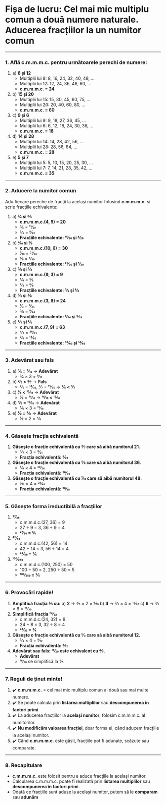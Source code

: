 # **Fișa de lucru: Cel mai mic multiplu comun a două numere naturale. Aducerea fracțiilor la un numitor comun**



------

### **1. Află c.m.m.m.c. pentru următoarele perechi de numere:**

1. a) **8 și 12**
   - Multiplii lui 8: 8, 16, 24, 32, 40, 48, ...
   - Multiplii lui 12: 12, 24, 36, 48, 60, ...
   - **c.m.m.m.c. = 24**
2. b) **15 și 20**
   - Multiplii lui 15: 15, 30, 45, 60, 75, ...
   - Multiplii lui 20: 20, 40, 60, 80, ...
   - **c.m.m.m.c. = 60**
3. c) **9 și 6**
   - Multiplii lui 9: 9, 18, 27, 36, 45, ...
   - Multiplii lui 6: 6, 12, 18, 24, 30, 36, ...
   - **c.m.m.m.c. = 18**
4. d) **14 și 28**
   - Multiplii lui 14: 14, 28, 42, 56, ...
   - Multiplii lui 28: 28, 56, 84, ...
   - **c.m.m.m.c. = 28**
5. e) **5 și 7**
   - Multiplii lui 5: 5, 10, 15, 20, 25, 30, ...
   - Multiplii lui 7: 7, 14, 21, 28, 35, 42, ...
   - **c.m.m.m.c. = 35**

------

### **2. Aducere la numitor comun**

Adu fiecare pereche de fracții la același numitor folosind **c.m.m.m.c.** și scrie fracțiile echivalente:

1. a) **3⁄4 și 2⁄5**
   - **c.m.m.m.c.(4, 5) = 20**
   - 3⁄4 = 15⁄20
   - 2⁄5 = 8⁄20
   - **Fracțiile echivalente: 15⁄20 și 8⁄20**
2. b) **7⁄10 și 1⁄6**
   - **c.m.m.m.c.(10, 6) = 30**
   - 7⁄10 = 21⁄30
   - 1⁄6 = 5⁄30
   - **Fracțiile echivalente: 21⁄30 și 5⁄30**
3. c) **5⁄9 și 2⁄3**
   - **c.m.m.m.c.(9, 3) = 9**
   - 5⁄9 = 5⁄9
   - 2⁄3 = 6⁄9
   - **Fracțiile echivalente: 5⁄9 și 6⁄9**
4. d) **1⁄3 și 3⁄8**
   - **c.m.m.m.c.(3, 8) = 24**
   - 1⁄3 = 8⁄24
   - 3⁄8 = 9⁄24
   - **Fracțiile echivalente: 8⁄24 și 9⁄24**
5. e) **4⁄7 și 2⁄9**
   - **c.m.m.m.c.(7, 9) = 63**
   - 4⁄7 = 36⁄63
   - 2⁄9 = 14⁄63
   - **Fracțiile echivalente: 36⁄63 și 14⁄63**

------

### **3. Adevărat sau fals**

1. a) **3⁄4 = 9⁄12** → **Adevărat**
   - 3⁄4 × 3 = 9⁄12
2. b) **2⁄5 > 3⁄7** → **Fals**
   - 2⁄5 = 14⁄35, 3⁄7 = 15⁄35 → **2⁄5 < 3⁄7**
3. c) **7⁄8 < 15⁄16** → **Adevărat**
   - 7⁄8 = 14⁄16 → **14⁄16 < 15⁄16**
4. d) **5⁄6 = 15⁄18** → **Adevărat**
   - 5⁄6 × 3 = 15⁄18
5. e) **1⁄2 = 4⁄8** → **Adevărat**
   - 1⁄2 × 2 = 4⁄8

------

### **4. Găsește fracția echivalentă**

1. **Găsește o fracție echivalentă cu 3⁄7 care să aibă numitorul 21.**
   - 3⁄7 × 3 = 9⁄21
   - **Fracția echivalentă: 9⁄21**
2. **Găsește o fracție echivalentă cu 5⁄9 care să aibă numitorul 36.**
   - 5⁄9 × 4 = 20⁄36
   - **Fracția echivalentă: 20⁄36**
3. **Găsește o fracție echivalentă cu 7⁄12 care să aibă numitorul 48.**
   - 7⁄12 × 4 = 28⁄48
   - **Fracția echivalentă: 28⁄48**

------

### **5. Găsește forma ireductibilă a fracțiilor**

1. **27⁄36**
   - c.m.m.d.c.(27, 36) = 9
   - 27 ÷ 9 = 3, 36 ÷ 9 = 4
   - **27⁄36 = 3⁄4**
2. **42⁄56**
   - c.m.m.d.c.(42, 56) = 14
   - 42 ÷ 14 = 3, 56 ÷ 14 = 4
   - **42⁄56 = 3⁄4**
3. **100⁄250**
   - c.m.m.d.c.(100, 250) = 50
   - 100 ÷ 50 = 2, 250 ÷ 50 = 5
   - **100⁄250 = 2⁄5**

------

### **6. Provocări rapide!**

1. **Amplifică fracția 3⁄5 cu:**
    a) **2** → 3⁄5 × 2 = 6⁄10
    b) **4** → 3⁄5 × 4 = 12⁄20
    c) **6** → 3⁄5 × 6 = 18⁄30
2. **Simplifică fracția 24⁄32**
   - c.m.m.d.c.(24, 32) = 8
   - 24 ÷ 8 = 3, 32 ÷ 8 = 4
   - **24⁄32 = 3⁄4**
3. **Găsește o fracție echivalentă cu 2⁄3 care să aibă numitorul 12.**
   - 2⁄3 × 4 = 8⁄12
   - **Fracția echivalentă: 8⁄12**
4. **Adevărat sau fals: 16⁄20 este echivalent cu 4⁄5.**
   - **Adevărat**
   - 16⁄20 se simplifică la 4⁄5

------

### **7. Reguli de ținut minte!**

1. ✔️ **c.m.m.m.c.** = cel mai mic multiplu comun al două sau mai multe numere.
2. ✔️ Se poate calcula prin **listarea multiplilor** sau **descompunerea în factori primi**.
3. ✔️ La aducerea fracțiilor la **același numitor**, folosim c.m.m.m.c. al numitorilor.
4. ✔️ **Nu modificăm valoarea fracției**, doar forma ei, când aducem fracțiile la același numitor.
5. ✔️ Când **c.m.m.m.c.** este găsit, fracțiile pot fi adunate, scăzute sau comparate.

------

### **8. Recapitulare**

- **c.m.m.m.c.** este folosit pentru a aduce fracțiile la același numitor.
- Calcularea c.m.m.m.c. poate fi realizată prin **listarea multiplilor** sau **descompunerea în factori primi**.
- Odată ce fracțiile sunt aduse la același numitor, putem să le **comparam** sau **adunăm**